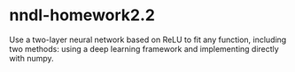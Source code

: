 # nndl-homework2.2
Use a two-layer neural network based on ReLU to fit any function, including two methods: using a deep learning framework and implementing directly with numpy.
